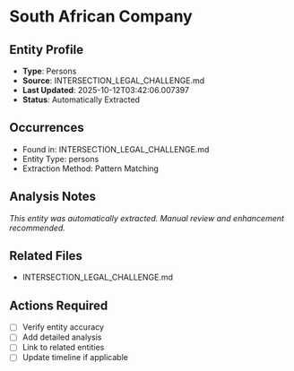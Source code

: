 # South African Company

## Entity Profile
- **Type**: Persons
- **Source**: INTERSECTION_LEGAL_CHALLENGE.md
- **Last Updated**: 2025-10-12T03:42:06.007397
- **Status**: Automatically Extracted

## Occurrences
- Found in: INTERSECTION_LEGAL_CHALLENGE.md
- Entity Type: persons
- Extraction Method: Pattern Matching

## Analysis Notes
*This entity was automatically extracted. Manual review and enhancement recommended.*

## Related Files
- INTERSECTION_LEGAL_CHALLENGE.md

## Actions Required
- [ ] Verify entity accuracy
- [ ] Add detailed analysis
- [ ] Link to related entities
- [ ] Update timeline if applicable
